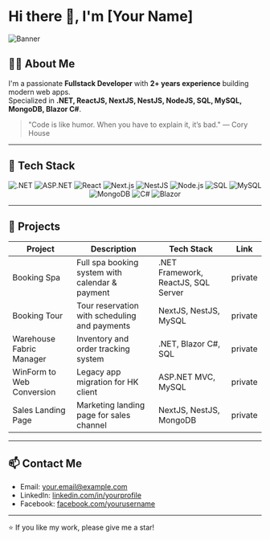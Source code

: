# Hi there 👋, I'm [Your Name]

![Banner](https://images.unsplash.com/photo-1507525428034-b723cf961d3e?auto=format&fit=crop&w=1200&q=80)

## 👨‍💻 About Me
I'm a passionate **Fullstack Developer** with **2+ years experience** building modern web apps.  
Specialized in **.NET, ReactJS, NextJS, NestJS, NodeJS, SQL, MySQL, MongoDB, Blazor C#**.

> "Code is like humor. When you have to explain it, it’s bad." — Cory House

---

## 🔧 Tech Stack

<p align="center">
  <img src="https://img.shields.io/badge/.NET-512BD4?style=for-the-badge&logo=.net&logoColor=white" alt=".NET" />
  <img src="https://img.shields.io/badge/ASP.NET-6A40FD?style=for-the-badge&logo=asp.net&logoColor=white" alt="ASP.NET" />
  <img src="https://img.shields.io/badge/React-20232A?style=for-the-badge&logo=react&logoColor=61DAFB" alt="React" />
  <img src="https://img.shields.io/badge/Next.js-000000?style=for-the-badge&logo=next.js&logoColor=white" alt="Next.js" />
  <img src="https://img.shields.io/badge/NestJS-E0234E?style=for-the-badge&logo=nestjs&logoColor=white" alt="NestJS" />
  <img src="https://img.shields.io/badge/Node.js-339933?style=for-the-badge&logo=node.js&logoColor=white" alt="Node.js" />
  <img src="https://img.shields.io/badge/SQL-4479A1?style=for-the-badge&logo=sql&logoColor=white" alt="SQL" />
  <img src="https://img.shields.io/badge/MySQL-00758F?style=for-the-badge&logo=mysql&logoColor=white" alt="MySQL" />
  <img src="https://img.shields.io/badge/MongoDB-47A248?style=for-the-badge&logo=mongodb&logoColor=white" alt="MongoDB" />
  <img src="https://img.shields.io/badge/C%23-239120?style=for-the-badge&logo=c-sharp&logoColor=white" alt="C#" />
  <img src="https://img.shields.io/badge/Blazor-512BD4?style=for-the-badge&logo=blazor&logoColor=white" alt="Blazor" />
</p>

---

## 🚀 Projects

| Project                   | Description                                         | Tech Stack                         | Link       |
|---------------------------|----------------------------------------------------|-------------------------------------|------------|
| Booking Spa               | Full spa booking system with calendar & payment    | .NET Framework, ReactJS, SQL Server | private    |
| Booking Tour              | Tour reservation with scheduling and payments      | NextJS, NestJS, MySQL               |  private   |
| Warehouse Fabric Manager  | Inventory and order tracking system                | .NET, Blazor C#, SQL                |  private   |
| WinForm to Web Conversion | Legacy app migration for HK client                 | ASP.NET MVC, MySQL                  |  private   |
| Sales Landing Page        | Marketing landing page for sales channel           | NextJS, NestJS, MongoDB             |  private   |

---

## 📫 Contact Me

- Email: your.email@example.com  
- LinkedIn: [linkedin.com/in/yourprofile](https://linkedin.com/in/yourprofile](https://www.linkedin.com/in/phan-anh-b%E1%BA%A3o-351873241/))  
- Facebook: [facebook.com/yourusername](https://www.facebook.com/BaoPhanAnh.Dev)

---

⭐ If you like my work, please give me a star!
